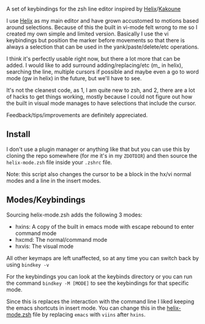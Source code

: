 A set of keybindings for the zsh line editor inspired by [Helix](https://helix-editor.com/)/[Kakoune](https://kakoune.org/) 

I use [Helix](https://helix-editor.com/) as my main editor and have grown accustomed to motions based around selections. Because of this the built in vi-mode felt wrong to me so I created my own simple and limited version. 
Basically I use the vi keybindings but position the marker before movements so that there is always a selection that can be used in the yank/paste/delete/etc operations. 

I think it's perfectly usable right now, but there a lot more that can be added. I would like to add surround adding/replacing/etc (m_ in helix), searching the line, multiple cursors if possible and maybe even a go to word mode (gw in helix) in the future, but we'll have to see. 

It's not the cleanest code, as 1, I am quite new to zsh, and 2, there are a lot of hacks to get things working, mostly because I could not figure out how the built in visual mode manages to have selections that include the cursor. 

Feedback/tips/improvements are definitely appreciated.

## Install
I don't use a plugin manager or anything like that but you can use this by cloning the repo somewhere (for me it's in my `ZDOTDIR`) and then source the `helix-mode.zsh` file inside your `.zshrc` file.

Note: this script also changes the cursor to be a block in the hx/vi normal modes and a line in the insert modes.

## Modes/Keybindings
Sourcing helix-mode.zsh adds the following 3 modes:
- hxins: A copy of the built in emacs mode with escape rebound to enter command mode
- hxcmd: The normal/command mode
- hxvis: The visual mode

All other keymaps are left unaffected, so at any time you can switch back by using `bindkey -v`

For the keybindings you can look at the keybinds directory or you can run the command `bindkey -M [MODE]` to see the keybindings for that specific mode.

Since this is replaces the interaction with the command line I liked keeping the emacs shortcuts in insert mode. You can change this in the [helix-mode.zsh](https://github.com/allomanta/zsh-helix-mode/blob/main/helix-mode.zsh) file by replacing `emacs` with `viins` after `hxins`.
